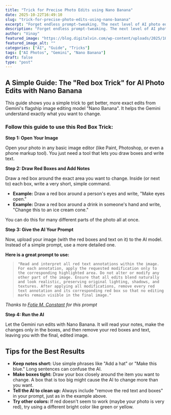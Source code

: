 ```yaml
---
title: "Trick for Precise Photo Edits using Nano Banana"
date: 2025-10-22T16:49:10
slug: "trick-for-precise-photo-edits-using-nano-banana"
excerpt: "Forget endless prompt-tweaking. The next level of AI photo editing is here, and it's brilliantly simple. This guide unlocks the \"Redbox Trick\". It's a method to get pixel-perfect results from models like Gemini. Learn how to stop describing your edits and start directing them. Draw a box, add a note, and tell the AI to get to work. It’s precision editing, no manual effort required."
description: "Forget endless prompt-tweaking. The next level of AI photo editing is here, and it's brilliantly simple. This guide unlocks the \"Redbox Trick\". It's a method to get pixel-perfect results from models like Gemini. Learn how to stop describing your edits and start directing them. Draw a box, add a note, and tell the AI to get to work. It’s precision editing, no manual effort required."
author: "Vinay"
featured_image: "https://blog.digitalvin.com/wp-content/uploads/2025/10/precise-ai-photo-edits-using-gemini-nano-banana-e1761152408829.webp"
featured_image_alt: ""
categories: ["AI", "Guide", "Tricks"]
tags: ["AI Photos", "Gemini", "Nano Banana"]
draft: false
type: "post"
---
```


## A Simple Guide: The "Red box Trick" for AI Photo Edits with Nano Banana

<p>This guide shows you a simple trick to get better, more exact edits from Gemini's flagship image editing model "Nano Banana". It helps the Gemini understand exactly what you want to change.</p>

### Follow this guide to use this Red Box Trick:

<p><strong>Step 1: Open Your Image</strong></p>

<p>Open your photo in any basic image editor (like Paint, Photoshop, or even a phone markup tool). You just need a tool that lets you draw boxes and write text.</p>

<p><strong>Step 2: Draw Red Boxes and Add Notes</strong></p>

<p>Draw a red box around the exact area you want to change. Inside (or next to) each box, write a very short, simple command.</p>

<ul >
<li><strong>Example:</strong> Draw a red box around a person's eyes and write, "Make eyes open."</li>

<li><strong>Example:</strong> Draw a red box around a drink in someone's hand and write, "Change this to an ice cream cone."</li>
</ul>

<p>You can do this for many different parts of the photo all at once.</p>

<p><strong>Step 3: Give the AI Your Prompt</strong></p>

<p>Now, upload your image (with the red boxes and text on it) to the AI model. Instead of a simple prompt, use a more detailed one.</p>

<p><strong>Here is a great prompt to use:</strong></p>

<blockquote>
<pre><code>"Read and interpret all red text annotations within the image. For each annotation, apply the requested modification only to the corresponding highlighted area. Do not alter or modify any other part of the image. Ensure that all edits blend naturally and look realistic, preserving original lighting, shadows, and textures. After applying all modifications, remove every red text annotation and its corresponding red box so that no editing marks remain visible in the final image."</code></pre>
</blockquote>

<p class="has-text-align-left"><em>Thanks to <a href="https://www.linkedin.com/in/fotie-m-constant/">Fotie M. Constant</a> for this prompt</em></p>

<p class="has-text-align-left"><strong>Step 4: Run the AI</strong></p>

<p>Let the Gemini run edits with Nano Banana. It will read your notes, make the changes only in the boxes, and then remove your red boxes and text, leaving you with the final, edited image.</p>

## Tips for the Best Results

<ul >
<li><strong>Keep notes short:</strong> Use simple phrases like "Add a hat" or "Make this blue." Long sentences can confuse the AI.</li>

<li><strong>Make boxes tight:</strong> Draw your box closely around the item you want to change. A box that is too big might cause the AI to change more than you want.</li>

<li><strong>Tell the AI to clean up:</strong> Always include "remove the red text and boxes" in your prompt, just as in the example above.</li>

<li><strong>Try other colors:</strong> If red doesn't seem to work (maybe your photo is very red), try using a different bright color like green or yellow.</li>
</ul>

